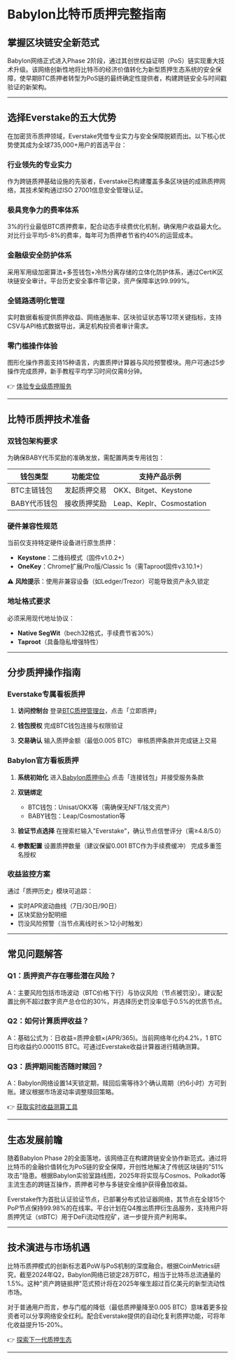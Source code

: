 # Babylon比特币质押完整指南

## 掌握区块链安全新范式

Babylon网络正式进入Phase 2阶段，通过其创世权益证明（PoS）链实现重大技术升级。该网络创新性地将比特币的经济价值转化为新型质押生态系统的安全保障，使早期BTC质押者转型为PoS链的最终确定性提供者，构建跨链安全与时间戳验证的新架构。

---

## 选择Everstake的五大优势

在加密货币质押领域，Everstake凭借专业实力与安全保障脱颖而出。以下核心优势使其成为全球735,000+用户的首选平台：

### 行业领先的专业实力
作为跨链质押基础设施的先驱者，Everstake已构建覆盖多条区块链的成熟质押网络，其技术架构通过ISO 27001信息安全管理认证。

### 极具竞争力的费率体系
3%的行业最低BTC质押费率，配合动态手续费优化机制，确保用户收益最大化。对比行业平均5-8%的费率，每年可为质押者节省约40%的运营成本。

### 金融级安全防护体系
采用军用级加密算法+多签钱包+冷热分离存储的立体化防护体系，通过CertiK区块链安全审计。平台历史安全事件零记录，资产保障率达99.999%。

### 全链路透明化管理
实时数据看板提供质押收益、网络通胀率、区块验证状态等12项关键指标，支持CSV与API格式数据导出，满足机构投资者审计需求。

### 零门槛操作体验
图形化操作界面支持15种语言，内置质押计算器与风险预警模块。用户可通过5步操作完成质押，新手教程平均学习时间仅需8分钟。

👉 [体验专业级质押服务](https://bit.ly/okx_welcome)

---

## 比特币质押技术准备

### 双钱包架构要求
为确保BABY代币奖励的准确发放，需配置两类专用钱包：

| 钱包类型       | 功能定位           | 支持产品示例          |
|----------------|--------------------|-----------------------|
| BTC主链钱包    | 发起质押交易       | OKX、Bitget、Keystone |
| BABY代币钱包   | 接收质押奖励       | Leap、Keplr、Cosmostation |

### 硬件兼容性规范
当前仅支持特定硬件设备进行原生质押：
- **Keystone**：二维码模式（固件v1.0.2+）
- **OneKey**：Chrome扩展/Pro版/Classic 1s（需Taproot固件v3.10.1+）

⚠️ **风险提示**：使用非兼容设备（如Ledger/Trezor）可能导致资产永久锁定

### 地址格式要求
必须采用现代地址协议：
- **Native SegWit**（bech32格式，手续费节省30%）
- **Taproot**（具备隐私增强特性）

---

## 分步质押操作指南

### Everstake专属看板质押
1. **访问控制台**
   登录[BTC质押管理台](https://btc-staking.everstake.one/)，点击「立即质押」

2. **钱包授权**
   完成BTC钱包连接与权限验证

3. **交易确认**
   输入质押金额（最低0.005 BTC）
   审核质押条款并完成链上交易

### Babylon官方看板质押
1. **系统初始化**
   进入[Babylon质押中心](https://btcstaking.babylonlabs.io/)
   点击「连接钱包」并接受服务条款

2. **双链绑定**
   - BTC钱包：Unisat/OKX等（需确保无NFT/铭文资产）
   - BABY钱包：Leap/Cosmostation等

3. **验证节点选择**
   在搜索栏输入"Everstake"，确认节点信誉评分（需≥4.8/5.0）

4. **参数配置**
   设置质押数量（建议保留0.001 BTC作为手续费缓冲）
   完成多重签名授权

### 收益监控方案
通过「质押历史」模块可追踪：
- 实时APR波动曲线（7日/30日/90日）
- 区块奖励分配明细
- 罚没风险预警（当节点离线时长＞12小时触发）

---

## 常见问题解答

### Q1：质押资产存在哪些潜在风险？
A：主要风险包括市场波动（BTC价格下行）与协议风险（节点被罚没）。建议配置比例不超过数字资产总仓位的30%，并选择历史罚没率低于0.5%的优质节点。

### Q2：如何计算质押收益？
A：基础公式为：日收益=质押金额×(APR/365)。当前网络年化约4.2%，1 BTC日均收益约0.000115 BTC。可通过Everstake收益计算器进行精确测算。

### Q3：质押期间能否随时赎回？
A：Babylon网络设置14天锁定期，赎回后需等待3个确认周期（约6小时）方可到账。建议根据市场波动率调整赎回策略。

👉 [获取实时收益测算工具](https://bit.ly/okx_welcome)

---

## 生态发展前瞻

随着Babylon Phase 2的全面落地，该网络正在构建跨链安全协作新范式。通过将比特币的金融价值转化为PoS链的安全保障，开创性地解决了传统区块链的"51%攻击"隐患。根据Babylon实验室路线图，2025年将实现与Cosmos、Polkadot等主流生态的跨链互操作，质押者可参与多链安全维护获得叠加收益。

Everstake作为首批认证验证节点，已部署分布式验证器网络，其节点在全球15个PoP节点保持99.98%的在线率。平台计划在Q4推出质押衍生品服务，支持用户将质押凭证（stBTC）用于DeFi流动性挖矿，进一步提升资产利用率。

---

## 技术演进与市场机遇

比特币质押模式的创新标志着PoW与PoS机制的深度融合。根据CoinMetrics研究，截至2024年Q2，Babylon网络已锁定28万BTC，相当于比特币总流通量的1.5%。这种"资产跨链抵押"范式预计将在2025年催生超过百亿美元的新型流动性市场。

对于普通用户而言，参与门槛的降低（最低质押量降至0.005 BTC）意味着更多投资者可以分享网络安全红利。配合Everstake提供的自动化复利质押功能，可将年化收益提升15-20%。

👉 [探索下一代质押生态](https://bit.ly/okx_welcome)

---
